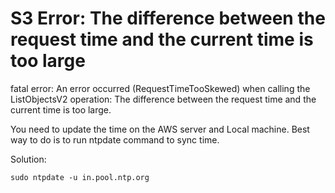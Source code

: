 # S3 Error: The difference between the request time and the current time is too large

fatal error: An error occurred (RequestTimeTooSkewed) when calling the ListObjectsV2 operation: 
The difference between the request time and the current time is too large.

You need to update the time on the AWS server and Local machine. Best way to do is to run ntpdate command to sync time.

Solution:

`sudo ntpdate -u in.pool.ntp.org`
